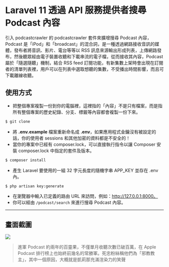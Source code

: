 # Laravel 11 透過 API 服務提供者搜尋 Podcast 內容

引入 podcastcrawler 的 podcastcrawler 套件來擴增搜尋 Podcast 內容，Podcast 是「iPod」和「broadcast」的混合詞，是一種透過網路接收音訊的媒體，發布者將音訊、影片、電台等等以 RSS 訊息來源輸出形成列表，上傳網路發布，然後聽眾經由電子裝置收聽和下載串流的電子檔，從而接收其內容，Podcast 屬於「隨選隨聽」機制，結合 RSS feed 訂閱功能，有新集數上架時會出現在訂閱者的清單列表裡，用戶可以在列表中選取想聽的集數，不受播出時間影響，而且可下載離線收聽。

## 使用方式
- 把整個專案複製一份到你的電腦裡，這裡指的「內容」不是只有檔案，而是指所有整個專案的歷史紀錄、分支、標籤等內容都會複製一份下來。
```sh
$ git clone
```
- 將 __.env.example__ 檔案重新命名成 __.env__，如果應用程式金鑰沒有被設定的話，你的使用者 sessions 和其他加密的資料都是不安全的！
- 當你的專案中已經有 composer.lock，可以直接執行指令以讓 Composer 安裝 composer.lock 中指定的套件及版本。
```sh
$ composer install
```
- 產生 Laravel 要使用的一組 32 字元長度的隨機字串 APP_KEY 並存在 .env 內。
```sh
$ php artisan key:generate
```
- 在瀏覽器中輸入已定義的路由 URL 來訪問，例如：http://127.0.0.1:8000。
- 你可以經由 `/podcast/search` 來進行搜尋 Podcast 內容。

----

## 畫面截圖
![](https://i.imgur.com/eFiNlsH.png)
> 進軍 Podcast 約兩年的百靈果，不僅單月收聽次數已破百萬，在 Apple Podcast 排行榜上也始終前幾名的常勝軍。死忠粉絲稱他們為「邪教教主」，其中一個原因，大概就是凱莉那充滿渲染力的笑聲
